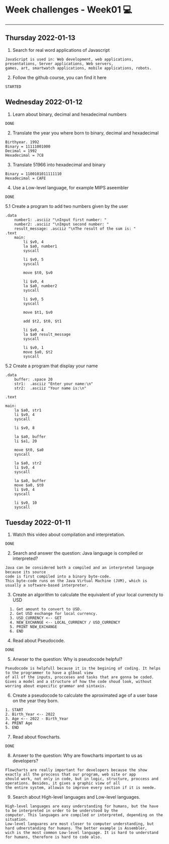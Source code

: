 # Week challenges - Week01 💻
---
Thursday 2022-01-13
---
1. Search for real word applications of Javascript
~~~
JavaScript is used in: Web development, web applications, presentations, Server applications, Web servers, 
games, art, smartwatch applications, mobile applications, robots.
~~~
2. Follow the github course, you can find it here
~~~
STARTED
~~~
Wednesday 2022-01-12
---
1. Learn about binary, decimal and hexadecimal numbers
~~~
DONE
~~~
2. Translate the year you where born to binary, decimal and hexadecimal
~~~
Birthyear. 1992 
Binary = 11111001000
Decimal = 1992
Hexadecimal = 7C8
~~~
3. Translate 51966 into hexadecimal and binary
~~~
Binary = 1100101011111110
Hexadecimal = CAFE
~~~
4. Use a Low-level language, for example MIPS aseembler
~~~
DONE
~~~
5.1 Create a program to add two numbers given by the user
~~~
.data
	number1: .asciiz "\nInput first number: "
	number2: .asciiz "\nImput second number: "
	result_message: .asciiz "\nThe result of the sum is: "
.text
	main:
		li $v0, 4
		la $a0, number1
		syscall

		li $v0, 5
		syscall

		move $t0, $v0

		li $v0, 4
		la $a0, number2
		syscall
		
		li $v0, 5
		syscall
		
		move $t1, $v0
		
		add $t2, $t0, $t1

		li $v0, 4
		la $a0 result_message
		syscall

		li $v0, 1
		move $a0, $t2
		syscall
~~~
5.2 Create a program that display your name
~~~
.data
    buffer: .space 20
    str1:  .asciiz "Enter your name:\n"
    str2:  .asciiz "Your name is:\n"

.text

main:
    la $a0, str1   
    li $v0, 4
    syscall

    li $v0, 8       

    la $a0, buffer  
    li $a1, 20      

    move $t0, $a0   
    syscall

    la $a0, str2    
    li $v0, 4
    syscall

    la $a0, buffer  
    move $a0, $t0   
    li $v0, 4       
    syscall

    li $v0, 10      
    syscall
~~~

Tuesday 2022-01-11
---
1. Watch this video about compilation and interpretation.
~~~
DONE
~~~
2. Search and answer the question: Java language is compiled or interpreted?
~~~
Java can be considered both a compiled and an interpreted language because its source 
code is first compiled into a binary byte-code. 
This byte-code runs on the Java Virtual Machine (JVM), which is usually a software-based interpreter.
~~~
3. Create an algorithm to calculate the equivalent of your local currencty to USD
~~~
  1. Get amount to convert to USD.
  2. Get USD exchange for local currency.
  3. USD_CURRENCY <-- GET
  4. NEW_EXCHANGE <-- LOCAL_CURRENCY / USD_CURRENCY
  5. PRINT NEW_EXCHANGE
  6. END
~~~
4. Read about Pseudocode.
~~~
DONE
~~~
5. Anwser to the question: Why is pseudocode helpful?
~~~
Pseudocode is helpfull because it is the begining of coding. It helps to the programmer to have a glboal view 
of all of the inputs, procceses and tasks that are gonna be coded.
Gives a model and a structure of how the code shoud look, without worring about especific grammar and sintaxis.
~~~
6. Create a pseudocode to calculate the aproximated age of a user base on the year they born.
~~~
1. START
2. Birth_Year <-- 2022
3. Age <-- 2022 - Birth_Year
4. PRINT Age
5. END
~~~
7. Read about flowcharts.
~~~
DONE
~~~
8. Answer to the question: Why are flowcharts important to us as developers?
~~~
Flowcharts are really important for developers because the show exactly all the proccess that our program, web site or app 
should work, not only in code, but in logic, structure, proccess and operations. Besides, it gives a graphic view of all
the entire system, allowin to improve every section if it is neede.
~~~
9. Search about High-level languages and Low-level languages.
~~~
High-level languages are easy understanding for humans, but the have to be interpreted in order to be understood by the
computer. This languages are compiled or interpreted, depending on the situation.
Low-level languares are most closer to computer understanding, but hard udnerstanding for humans. The better example is Assembler, 
wich is the most common Low-level language. It is hard to understand for humans, therefore is hard to code also.
~~~

